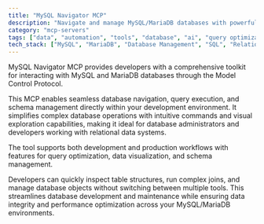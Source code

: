 ```yaml
---
title: "MySQL Navigator MCP"
description: "Navigate and manage MySQL/MariaDB databases with powerful querying tools and intuitive database exploration."
category: "mcp-servers"
tags: ["data", "automation", "tools", "database", "ai", "query optimization", "data visualization", "schema management"]
tech_stack: ["MySQL", "MariaDB", "Database Management", "SQL", "Relational Databases", "Model Control Protocol"]
---
```


MySQL Navigator MCP provides developers with a comprehensive toolkit for interacting with MySQL and MariaDB databases through the Model Control Protocol. 

This MCP enables seamless database navigation, query execution, and schema management directly within your development environment. It simplifies complex database operations with intuitive commands and visual exploration capabilities, making it ideal for database administrators and developers working with relational data systems.

The tool supports both development and production workflows with features for query optimization, data visualization, and schema management. 

Developers can quickly inspect table structures, run complex joins, and manage database objects without switching between multiple tools. This streamlines database development and maintenance while ensuring data integrity and performance optimization across your MySQL/MariaDB environments.